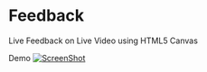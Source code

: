 # Feedback
Live Feedback on Live Video using HTML5 Canvas

Demo [![ScreenShot](https://raw.github.com/GabLeRoux/WebMole/master/ressources/WebMole_Youtube_Video.png)](https://drive.google.com/open?id=0Bx1jC01gqxdrYkUtOUplOHpwMFE)
